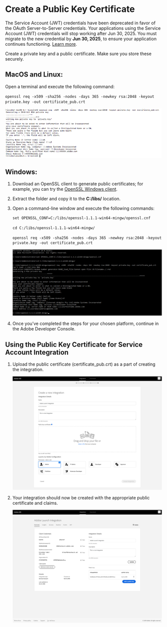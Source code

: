 # Create a Public Key Certificate


<InlineAlert slots="text"/>

The Service Account (JWT) credentials have been deprecated in favor of the OAuth Server-to-Server credentials. Your applications using the Service Account (JWT) credentials will stop working after Jun 30, 2025. You must migrate to the new credential by **Jun 30, 2025**, to ensure your application continues functioning. [Learn more](./ServerToServerAuthentication/migration.md).

Create a private key and a public certificate. Make sure you store these securely.

## MacOS and Linux:

Open a terminal and execute the following command:  

`openssl req -x509 -sha256 -nodes -days 365 -newkey rsa:2048 -keyout private.key -out certificate_pub.crt`

![Generate public certificate](../Images/auth_jwtqs_00.png)

## Windows:

1. Download an OpenSSL client to generate public certificates; for example, you can try the [OpenSSL Windows client](https://bintray.com/vszakats/generic/download_file?file_path=openssl-1.1.1-win64-mingw.zip).

2. Extract the folder and copy it to the **C:/libs/** location.

3. Open a command-line window and execute the following commands:  

    ```
    set OPENSSL_CONF=C:/libs/openssl-1.1.1-win64-mingw/openssl.cnf  
    
    cd C:/libs/openssl-1.1.1-win64-mingw/  
    
    openssl req -x509 -sha256 -nodes -days 365 -newkey rsa:2048 -keyout private.key -out certificate_pub.crt
    ```  

    ![Generate public certificate windows](../Images/auth_jwtqs_000.png)

4. Once you&rsquo;ve completed the steps for your chosen platform, continue in the Adobe Developer Console.

## Using the Public Key Certificate for Service Account Integration

1. Upload the public certificate (certificate_pub.crt) as a part of creating the integration.

    ![Upload public certificate](../Images/auth_jwtqs_03.png)

2. Your integration should now be created with the appropriate public certificate and claims.

    ![Integration created](../Images/auth_jwtqs_04.png)
